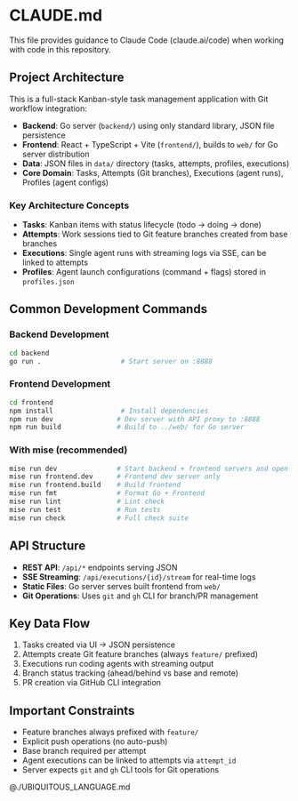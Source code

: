 # CLAUDE.md

This file provides guidance to Claude Code (claude.ai/code) when working with code in this repository.

## Project Architecture

This is a full-stack Kanban-style task management application with Git workflow integration:

- **Backend**: Go server (`backend/`) using only standard library, JSON file persistence
- **Frontend**: React + TypeScript + Vite (`frontend/`), builds to `web/` for Go server distribution
- **Data**: JSON files in `data/` directory (tasks, attempts, profiles, executions)
- **Core Domain**: Tasks, Attempts (Git branches), Executions (agent runs), Profiles (agent configs)

### Key Architecture Concepts

- **Tasks**: Kanban items with status lifecycle (todo → doing → done)
- **Attempts**: Work sessions tied to Git feature branches created from base branches
- **Executions**: Single agent runs with streaming logs via SSE, can be linked to attempts
- **Profiles**: Agent launch configurations (command + flags) stored in `profiles.json`

## Common Development Commands

### Backend Development

```bash
cd backend
go run .                    # Start server on :8888
```

### Frontend Development

```bash
cd frontend
npm install                 # Install dependencies
npm run dev                # Dev server with API proxy to :8888
npm run build              # Build to ../web/ for Go server
```

### With mise (recommended)

```bash
mise run dev               # Start backend + frontend servers and open browser
mise run frontend.dev      # Frontend dev server only
mise run frontend.build    # Build frontend
mise run fmt               # Format Go + Frontend
mise run lint              # Lint check
mise run test              # Run tests
mise run check             # Full check suite
```

## API Structure

- **REST API**: `/api/*` endpoints serving JSON
- **SSE Streaming**: `/api/executions/{id}/stream` for real-time logs
- **Static Files**: Go server serves built frontend from `web/`
- **Git Operations**: Uses `git` and `gh` CLI for branch/PR management

## Key Data Flow

1. Tasks created via UI → JSON persistence
2. Attempts create Git feature branches (always `feature/` prefixed)
3. Executions run coding agents with streaming output
4. Branch status tracking (ahead/behind vs base and remote)
5. PR creation via GitHub CLI integration

## Important Constraints

- Feature branches always prefixed with `feature/`
- Explicit push operations (no auto-push)
- Base branch required per attempt
- Agent executions can be linked to attempts via `attempt_id`
- Server expects `git` and `gh` CLI tools for Git operations

@./UBIQUITOUS_LANGUAGE.md
